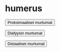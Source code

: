 # humerus

<button class="green-button" id="humerus_proksimaalinen">Proksimaaliset murtumat</button>

<button class="green-button" id="humerus_diafyysi">Diafyysin murtumat</button>

<button class="green-button" id="humerus_distaalinen">Distaaliset murtumat</button>

